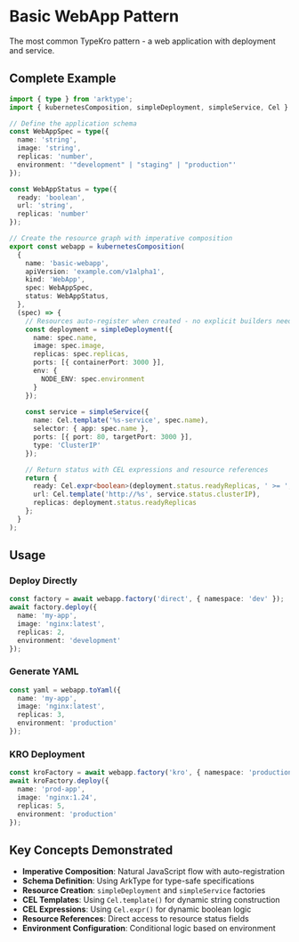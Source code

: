 # Basic WebApp Pattern

The most common TypeKro pattern - a web application with deployment and service.

## Complete Example

```typescript
import { type } from 'arktype';
import { kubernetesComposition, simpleDeployment, simpleService, Cel } from 'typekro';

// Define the application schema
const WebAppSpec = type({
  name: 'string',
  image: 'string',
  replicas: 'number',
  environment: '"development" | "staging" | "production"'
});

const WebAppStatus = type({
  ready: 'boolean',
  url: 'string',
  replicas: 'number'
});

// Create the resource graph with imperative composition
export const webapp = kubernetesComposition(
  {
    name: 'basic-webapp',
    apiVersion: 'example.com/v1alpha1',
    kind: 'WebApp',
    spec: WebAppSpec,
    status: WebAppStatus,
  },
  (spec) => {
    // Resources auto-register when created - no explicit builders needed!
    const deployment = simpleDeployment({
      name: spec.name,
      image: spec.image,
      replicas: spec.replicas,
      ports: [{ containerPort: 3000 }],
      env: {
        NODE_ENV: spec.environment
      }
    });
    
    const service = simpleService({
      name: Cel.template('%s-service', spec.name),
      selector: { app: spec.name },
      ports: [{ port: 80, targetPort: 3000 }],
      type: 'ClusterIP'
    });

    // Return status with CEL expressions and resource references
    return {
      ready: Cel.expr<boolean>(deployment.status.readyReplicas, ' >= ', spec.replicas),
      url: Cel.template('http://%s', service.status.clusterIP),
      replicas: deployment.status.readyReplicas
    };
  }
);
```

## Usage

### Deploy Directly
```typescript
const factory = await webapp.factory('direct', { namespace: 'dev' });
await factory.deploy({
  name: 'my-app',
  image: 'nginx:latest', 
  replicas: 2,
  environment: 'development'
});
```

### Generate YAML
```typescript
const yaml = webapp.toYaml({
  name: 'my-app',
  image: 'nginx:latest',
  replicas: 3,
  environment: 'production'
});
```

### KRO Deployment
```typescript
const kroFactory = await webapp.factory('kro', { namespace: 'production' });
await kroFactory.deploy({
  name: 'prod-app',
  image: 'nginx:1.24',
  replicas: 5,
  environment: 'production'
});
```

## Key Concepts Demonstrated

- **Imperative Composition**: Natural JavaScript flow with auto-registration
- **Schema Definition**: Using ArkType for type-safe specifications
- **Resource Creation**: `simpleDeployment` and `simpleService` factories
- **CEL Templates**: Using `Cel.template()` for dynamic string construction
- **CEL Expressions**: Using `Cel.expr()` for dynamic boolean logic
- **Resource References**: Direct access to resource status fields
- **Environment Configuration**: Conditional logic based on environment